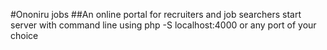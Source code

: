#Ononiru jobs
##An online portal for recruiters and job searchers
start server with command line using php -S localhost:4000 or any port of your choice
